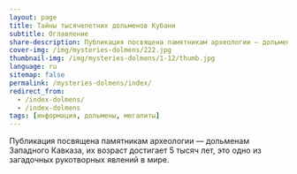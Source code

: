 ```yaml
---
layout: page
title: Тайны тысячелетних дольменов Кубани
subtitle: Оглавление
share-description: Публикация посвящена памятникам археологии — дольменам Западного Кавказа, их возраст достигает 5 тысяч лет, это одно из загадочных рукотворных явлений в мире.
cover-img: /img/mysteries-dolmens/222.jpg
thumbnail-img: /img/mysteries-dolmens/1-12/thumb.jpg
language: ru
sitemap: false
permalink: /mysteries-dolmens/index/
redirect_from:
  - /index-dolmens/
  - /index-dolmens
tags: [информация, дольмены, мегалиты]
---
```

Публикация посвящена памятникам археологии — дольменам Западного Кавказа, их возраст достигает 5 тысяч лет, это одно из загадочных рукотворных явлений в мире.
